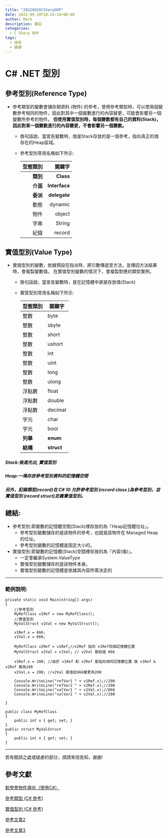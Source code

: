 ```yaml
---
title: "20220920CSharpOOP"
date: 2022-09-20T10:24:24+08:00
author: Mark
description: 筆記
categories:
  - C Sharp OOP
tags:
  - 技術
  - 基礎
---
```


# C# .NET 型別 

## 參考型別(Reference Type)
-  參考類型的變數會儲存期資料 (物件) 的參考，使用參考類型時，可以使兩個變數參考相同的物件，因此對其中一個變數進行的內容變更，可能會影響另一個變數所參考的物件。 **但使用實值型別時，每個變數都有自己的資料(Stack)，因此對某一個變數進行的內容變更，不會影響另一個變數。**


     - 換句話說，當宣告變數時，值是Stack存放的是一個參考，指向真正的值存在的Heap區域。 
     - 參考型別常用名稱如下所示:
  
       |型態類別|關鍵字   |
       |--:|--:|
       |**類別**	|**Class**     |
       |**介面**	|**Interface** |
       |**委派**|**delegate**  |
       |動態|dynamic|
       |物件|object|
       |字串|String|
       |紀錄|record|

## 實值型別(Value Type)
- 實值型別的變數，依據預設在指派時，將引數傳遞至方法，並傳回方法結果時，會複製變數值。 在實值型別變數的情況下，會複製對應的類型實例。 

  - 換句話說，當宣告變數時，是在記憶體中直接存放值(Stack)
  - 實質型別常用名稱如下所示:

      |型態類別	| 關鍵字	|
      |--|--|
      |整數		| byte		|
      |整數		| sbyte		|
      |整數		| short		|
      |整數		| ushort	|
      |整數		| int		|
      |整數		| uint		|
      |整數		| long		|
      |整數		| ulong		|
      |浮點數		| float		|
      |浮點數		| double	|
      |浮點數		| decimal	|
      |字元		| char	 	|
      |字元		| bool	 	|
      |**列舉**|**enum**|
      |**結構**|**struct**|

##### Stack:後進先出, 實值型別
#####  Heap:一塊存放參考型別資料的記憶體空間
##### 另外，記錄類型(record)在 C# 10 允許參考型別 (record class )為參考型別，並 實值型別 (record struct)定義實值型別。

## 總結:
- 參考型別:即變數的記憶體空間(Stack)裡存放的為『Heap記憶體位址』。
  -  參考型別變數儲存的是該物件的參考，也就是該物件在 Managed Heap 的位址。
  - 參考型別變數的記憶體是固定大小的。  
- 實值型別:即變數的記憶體(Stack)空間裡存放的為『內容(值)』。
  - 一定會繼承System.ValueType 
  - 實值型別變數儲存的是該物件本身。
  - 實值型別變數的記憶體是依據其內容所需決定的


---
### 範例說明:

    private static void Main(string[] args)
    {
        //參考型別
        MyRefClass v1Ref = new MyRefClass();
        //實值型別
        MyValStruct v1Val = new MyValStruct();

        v1Ref.x = 666;
        v1Val.x = 666;

        MyRefClass v2Ref = v1Ref;//v2Ref 指向 v1Ref同個記憶體位置 
        MyValStruct v2Val = v1Val; // v2Val 是給值 666

        v1Ref.x = 200; //由於 v1Ref 和 v2Ref 是指向相同記憶體位置 故 v1Ref & v2Ref 都為200
        v2Val.x = 200; //v2Val 是值從666變更為200

        Console.WriteLine("refVar1 " + v1Ref.x);//200
        Console.WriteLine("refVar2 " + v2Ref.x);//200
        Console.WriteLine("valVar1 " + v1Val.x);//666
        Console.WriteLine("valVar2 " + v2Val.x);//200

    }

    public class MyRefClass
    {
        public int x { get; set; }
    }
    public struct MyValStruct
    {
        public int x { get; set; }
    }
---

若有錯誤之處或疑慮的部分，煩請來信告知，謝謝!

## **參考文獻**

[鬆學會物件導向（使用C#）](https://skilltree.my/Events/2022/9/17/OOP-Batch-22)

[參考類型 (C# 參考)](https://learn.microsoft.com/zh-hk/dotnet/csharp/fundamentals/types/classes)

[實值型別 (C# 參考)](https://learn.microsoft.com/zh-tw/dotnet/csharp/language-reference/builtin-types/value-types)

[參考文章2](https://xingulin.tumblr.com/post/48493582986/ref-type-vs-val-type)

[參考文章3](https://dotblogs.com.tw/h091237557/2014/05/26/145247)


